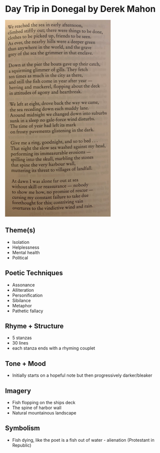 # Day Trip in Donegal by Derek Mahon

![Poem](day-trip.png) 

## Theme(s)
- Isolation
- Helplessness
- Mental health
- Political

## Poetic Techniques
- Assonance
- Alliteration
- Personification
- Sibilance
- Metaphor
- Pathetic fallacy

## Rhyme + Structure
- 5 stanzas
- 30 lines
- each stanza ends with a rhyming couplet

## Tone + Mood
- Initially starts on a hopeful note but then progressively darker/bleaker

## Imagery
- Fish flopping on the ships deck
- The spine of harbor wall
- Natural mountainous landscape 

## Symbolism
- Fish dying, like the poet is a fish out of water - alienation (Protestant in Republic)
